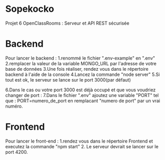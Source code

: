# Sopekocko
Projet 6 OpenClassRooms : Serveur et API REST sécurisée


# Backend
Pour lancer le backend :
  1.renommé le fichier ".env-example" en ".env"
  2.remplacer la valeur de la variable MONGO_URL par l'adresse de votre base de données
  3.Une fois réaliser, rendez vous dans le répertoire backend à l'aide de la console
  4.Lancez la commande "node server"
  5.Si tout est ok, le serveur se lance sur le port 3000(par défaut)
  
  6.Dans le cas ou votre port 3000 est déjà occupé et que vous voudriez changer de port :
  7.Dans le fichier ".env" ajoutez une variable "PORT" tel que : PORT=numero_de_port en remplacant "numero de port" par un vrai numéro.

# Frontend 
Pour lancer le front-end : 
  1.rendez vous dans le répertoire Frontend et executez la commande "npm start"
  2. Le serveur devrait se lancer sur le port 4200.

